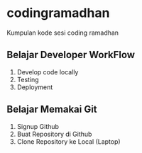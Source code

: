 # codingramadhan
Kumpulan kode sesi coding ramadhan


## Belajar Developer WorkFlow
1. Develop code locally
2. Testing
3. Deployment


## Belajar Memakai Git
1. Signup Github
2. Buat Repository di Github
3. Clone Repository ke Local (Laptop)
